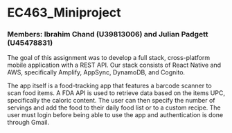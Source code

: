 # EC463_Miniproject

<h3> Members: Ibrahim Chand (U39813006) and Julian Padgett (U45478831) </h3>

<p>
The goal of this assignment was to develop a full stack, cross-platform mobile application with a REST API. Our stack consists of React Native and AWS, specifically Amplify, AppSync, DynamoDB, and Cognito.
</p>

<p>
The app itself is a food-tracking app that features a barcode scanner to scan food items. A FDA API is used to retrieve data based on the items UPC, specifically the caloric content. The user can then specify the number of servings and add the food to their daily food list or to a custom recipe. The user must login before being able to use the app and authentication is done through Gmail. 
</p>
